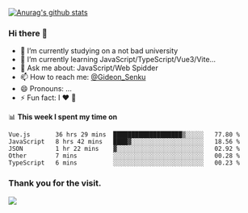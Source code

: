 [![Anurag's github stats](https://github-readme-stats.vercel.app/api?username=gideonsenku)](https://github.com/anuraghazra/github-readme-stats)
### Hi there 👋
- 🔭 I’m currently studying on a not bad university 
- 🌱 I’m currently learning JavaScript/TypeScript/Vue3/Vite...
- 💬 Ask me about: JavaScript/Web Spidder 
- 📫 How to reach me: [@Gideon_Senku](https://t.me/Gideon_Senku)
- 😄 Pronouns: ...
- ⚡ Fun fact: I ❤️ 🎵

📊 **This week I spent my time on**
<!--START_SECTION:waka-->
```text
Vue.js       36 hrs 29 mins  ███████████████████▒░░░░░   77.80 % 
JavaScript   8 hrs 42 mins   ████▓░░░░░░░░░░░░░░░░░░░░   18.56 % 
JSON         1 hr 22 mins    ▓░░░░░░░░░░░░░░░░░░░░░░░░   02.92 % 
Other        7 mins          ░░░░░░░░░░░░░░░░░░░░░░░░░   00.28 % 
TypeScript   6 mins          ░░░░░░░░░░░░░░░░░░░░░░░░░   00.23 % 
```
<!--END_SECTION:waka-->


### Thank you for the visit.
![](http://profile-counter.glitch.me/gideonsenku/count.svg)
<!--
**GideonSenku/GideonSenku** is a ✨ _special_ ✨ repository because its `README.md` (this file) appears on your GitHub profile.

Here are some ideas to get you started:

- 🔭 I’m currently working on ...
- 🌱 I’m currently learning ...
- 👯 I’m looking to collaborate on ...
- 🤔 I’m looking for help with ...
- 💬 Ask me about ...
- 📫 How to reach me: ...
- 😄 Pronouns: ...
- ⚡ Fun fact: ...
-->
